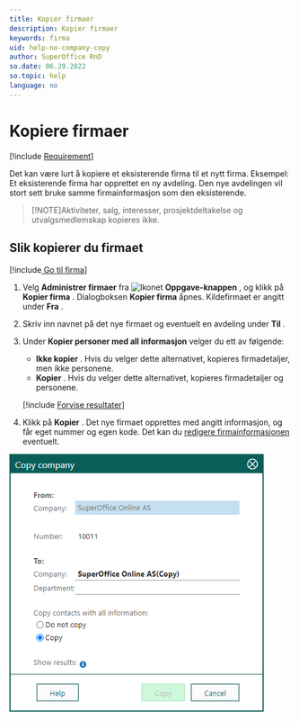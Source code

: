 ```yaml
---
title: Kopier firmaer
description: Kopier firmaer
keywords: firma
uid: help-no-company-copy
author: SuperOffice RnD
so.date: 06.29.2022
so.topic: help
language: no
---
```


# Kopiere firmaer

[!include [Requirement](../../learn/includes/note-req-manage-entities.md)]

Det kan være lurt å kopiere et eksisterende firma til et nytt firma. Eksempel: Et eksisterende firma har opprettet en ny avdeling. Den nye avdelingen vil stort sett bruke samme firmainformasjon som den eksisterende.

> [!NOTE]Aktiviteter, salg, interesser, prosjektdeltakelse og utvalgsmedlemskap kopieres ikke.
> 
## Slik kopierer du firmaet

[!include[ Go til firma](../../learn/includes/goto-company.md)]

1. Velg **Administrer firmaer** fra ![Ikonet][img1]  **Oppgave-knappen** , og klikk på **Kopier firma** .
    Dialogboksen **Kopier firma** åpnes. Kildefirmaet er angitt under **Fra** .

1. Skriv inn navnet på det nye firmaet og eventuelt en avdeling under **Til** .

1. Under **Kopier personer med all informasjon** velger du ett av følgende:

    * **Ikke kopier** . Hvis du velger dette alternativet, kopieres firmadetaljer, men ikke personene.
    * **Kopier** . Hvis du velger dette alternativet, kopieres firmadetaljer og personene.

    [!include [Forvise resultater](../../learn/includes/note-preview-results.md)]

1. Klikk på **Kopier** . Det nye firmaet opprettes med angitt informasjon, og får eget nummer og egen kode. Det kan du [redigere firmainformasjonen][2] eventuelt.

![Kopiere dialogboksen Firma -skjermbilde][img3]

<!-- Referenced links -->
[2]: edit.md

<!-- Referenced images -->
[img1]: ../../../media/icons/btn-menu.png
[img3]: media/copy-company.bmp

